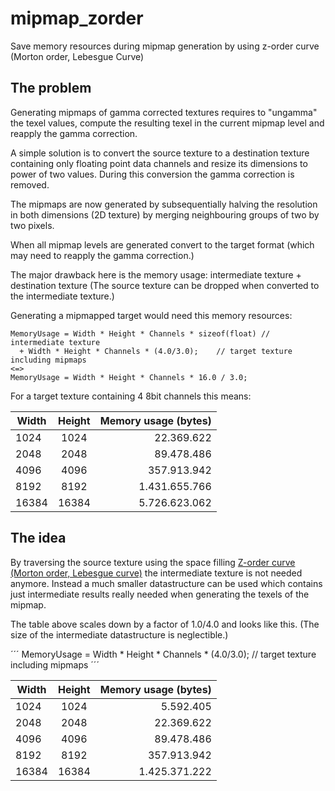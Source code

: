 # mipmap_zorder
Save memory resources during mipmap generation by using z-order curve (Morton order, Lebesgue Curve)

## The problem
Generating mipmaps of gamma corrected textures requires to "ungamma" the texel values, compute the resulting texel in the current mipmap level and reapply the gamma correction.

A simple solution is to convert the source texture to a destination texture containing only floating point data channels and resize its dimensions to power of two values. During this conversion the gamma correction is removed.

The mipmaps are now generated by subsequentially halving the resolution in both dimensions (2D texture) by merging neighbouring groups of two by two pixels.

When all mipmap levels are generated convert to the target format (which may need to reapply the gamma correction.)

The major drawback here is the memory usage: intermediate texture + destination texture
(The source texture can be dropped when converted to the intermediate texture.)

Generating a mipmapped target would need this memory resources:
```
MemoryUsage = Width * Height * Channels * sizeof(float) // intermediate texture
  + Width * Height * Channels * (4.0/3.0);    // target texture including mipmaps
<=>
MemoryUsage = Width * Height * Channels * 16.0 / 3.0;  
```

For a target texture containing 4 8bit channels this means:

| Width | Height | Memory usage (bytes)  |
| ------------- |:-------------:| -----:|
| 1024 | 1024 | 22.369.622 | 
| 2048 | 2048 | 89.478.486 |
| 4096 | 4096 | 357.913.942  |
| 8192 | 8192 | 1.431.655.766 |
| 16384 | 16384 | 5.726.623.062 |



## The idea
By traversing the source texture using the space filling [Z-order curve (Morton order, Lebesgue curve)](https://en.wikipedia.org/wiki/Z-order_curve) the intermediate texture is not needed anymore. Instead a much smaller datastructure can be used which contains just intermediate results really needed when generating the texels of the mipmap.

The table above scales down by a factor of 1.0/4.0 and looks like this. (The size of the intermediate datastructure is  neglectible.)

´´´
MemoryUsage = Width * Height * Channels * (4.0/3.0);    // target texture including mipmaps
´´´

| Width | Height | Memory usage (bytes)  |
| ------------- |:-------------:| -----:|
| 1024 | 1024 | 5.592.405 | 
| 2048 | 2048 | 22.369.622 |
| 4096 | 4096 | 89.478.486  |
| 8192 | 8192 | 357.913.942 |
| 16384 | 16384 | 1.425.371.222 |

